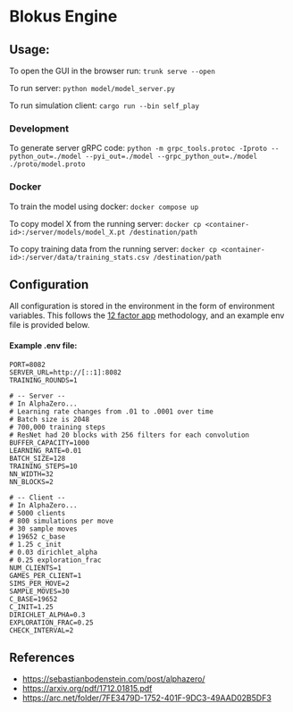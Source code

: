 # Blokus Engine

## Usage:

To open the GUI in the browser run:
`trunk serve --open`

To run server:
`python model/model_server.py`

To run simulation client:
`cargo run --bin self_play`

### Development

To generate server gRPC code: `python -m grpc_tools.protoc -Iproto --python_out=./model --pyi_out=./model --grpc_python_out=./model ./proto/model.proto`

### Docker

To train the model using docker: `docker compose up`

To copy model X from the running server: `docker cp <container-id>:/server/models/model_X.pt /destination/path`

To copy training data from the running server: `docker cp <container-id>:/server/data/training_stats.csv /destination/path`


## Configuration

All configuration is stored in the environment in the form of environment variables. This follows the [12 factor app](https://12factor.net/config) methodology, and an example env file is provided below.

#### Example .env file:

```
PORT=8082
SERVER_URL=http://[::1]:8082
TRAINING_ROUNDS=1

# -- Server --
# In AlphaZero...
# Learning rate changes from .01 to .0001 over time
# Batch size is 2048
# 700,000 training steps
# ResNet had 20 blocks with 256 filters for each convolution
BUFFER_CAPACITY=1000
LEARNING_RATE=0.01
BATCH_SIZE=128
TRAINING_STEPS=10
NN_WIDTH=32
NN_BLOCKS=2

# -- Client --
# In AlphaZero...
# 5000 clients
# 800 simulations per move
# 30 sample moves
# 19652 c_base
# 1.25 c_init
# 0.03 dirichlet_alpha
# 0.25 exploration_frac
NUM_CLIENTS=1
GAMES_PER_CLIENT=1
SIMS_PER_MOVE=2
SAMPLE_MOVES=30
C_BASE=19652
C_INIT=1.25
DIRICHLET_ALPHA=0.3
EXPLORATION_FRAC=0.25
CHECK_INTERVAL=2
```

## References

- https://sebastianbodenstein.com/post/alphazero/
- https://arxiv.org/pdf/1712.01815.pdf
- https://arc.net/folder/7FE3479D-1752-401F-9DC3-49AAD02B5DF3

